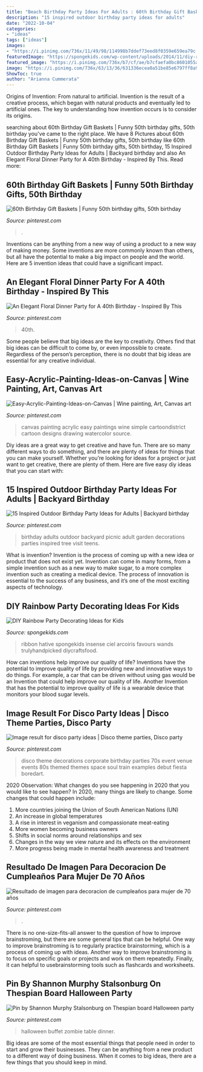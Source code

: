 ```yaml
---
title: "Beach Birthday Party Ideas For Adults : 60th Birthday Gift Baskets"
description: "15 inspired outdoor birthday party ideas for adults"
date: "2022-10-04"
categories:
- "ideas"
tags: ["ideas"]
images:
- "https://i.pinimg.com/736x/11/49/98/114998b7ddef73eed8f0359e659ea79c.jpg"
featuredImage: "https://spongekids.com/wp-content/uploads/2014/11/diy-rainbow-party-decorating-ideas/4-candy-decoration.jpg"
featured_image: "https://i.pinimg.com/736x/b7/cf/ae/b7cfaefa0bc8601055a5b5155a75ef3d.jpg"
image: "https://i.pinimg.com/736x/63/13/36/631336ecea0a51be85e6797ff8a98dbc.jpg"
ShowToc: true
author: "Arianna Cummerata"
---
```



Origins of Invention: From natural to artificial.
Invention is the result of a creative process, which began with natural products and eventually led to artificial ones. The key to understanding how invention occurs is to consider its origins.

	

		
searching about 60th Birthday Gift Baskets | Funny 50th birthday gifts, 50th birthday you've came to the right place. We have 8 Pictures about 60th Birthday Gift Baskets | Funny 50th birthday gifts, 50th birthday like 60th Birthday Gift Baskets | Funny 50th birthday gifts, 50th birthday, 15 Inspired Outdoor Birthday Party Ideas for Adults | Backyard birthday and also An Elegant Floral Dinner Party for A 40th Birthday - Inspired By This. Read more:
		
    
## 60th Birthday Gift Baskets | Funny 50th Birthday Gifts, 50th Birthday

<img loading=lazy src="https://i.pinimg.com/736x/b7/cf/ae/b7cfaefa0bc8601055a5b5155a75ef3d.jpg" onerror="this.onerror=null;this.src='https://tse2.mm.bing.net/th?id=OIP.Xht2nQhil_yrKhLnweoQ8QHaJ3&amp;pid=15.1';" alt="60th Birthday Gift Baskets | Funny 50th birthday gifts, 50th birthday">

_Source: pinterest.com_

>. 

	

Inventions can be anything from a new way of using a product to a new way of making money. Some inventions are more commonly known than others, but all have the potential to make a big impact on people and the world. Here are 5 invention ideas that could have a significant impact.

    
## An Elegant Floral Dinner Party For A 40th Birthday - Inspired By This

<img loading=lazy src="https://i.pinimg.com/736x/63/13/36/631336ecea0a51be85e6797ff8a98dbc.jpg" onerror="this.onerror=null;this.src='https://tse4.mm.bing.net/th?id=OIP.lkNo4beu6yOpqBy28ZCQwgHaKH&amp;pid=15.1';" alt="An Elegant Floral Dinner Party for A 40th Birthday - Inspired By This">

_Source: pinterest.com_

>40th. 

	

Some people believe that big ideas are the key to creativity. Others find that big ideas can be difficult to come by, or even impossible to create. Regardless of the person’s perception, there is no doubt that big ideas are essential for any creative individual.

    
## Easy-Acrylic-Painting-Ideas-on-Canvas | Wine Painting, Art, Canvas Art

<img loading=lazy src="https://i.pinimg.com/736x/11/49/98/114998b7ddef73eed8f0359e659ea79c.jpg" onerror="this.onerror=null;this.src='https://tse1.mm.bing.net/th?id=OIP.zEHS0-eqwPueaxtaCJJoJQHaOu&amp;pid=15.1';" alt="Easy-Acrylic-Painting-Ideas-on-Canvas | Wine painting, Art, Canvas art">

_Source: pinterest.com_

>canvas painting acrylic easy paintings wine simple cartoondistrict cartoon designs drawing watercolor source. 

	

Diy ideas are a great way to get creative and have fun. There are so many different ways to do something, and there are plenty of ideas for things that you can make yourself. Whether you’re looking for ideas for a project or just want to get creative, there are plenty of them. Here are five easy diy ideas that you can start with: 

    
## 15 Inspired Outdoor Birthday Party Ideas For Adults | Backyard Birthday

<img loading=lazy src="https://i.pinimg.com/736x/ab/da/65/abda65ab42f73f8a6e5ae167a5d7740e.jpg" onerror="this.onerror=null;this.src='https://tse1.mm.bing.net/th?id=OIP.VOHnM6rNEd5_WlrQcXiV3AHaLH&amp;pid=15.1';" alt="15 Inspired Outdoor Birthday Party Ideas for Adults | Backyard birthday">

_Source: pinterest.com_

>birthday adults outdoor backyard picnic adult garden decorations parties inspired tree visit teens. 

	

What is invention?
Invention is the process of coming up with a new idea or product that does not exist yet. Invention can come in many forms, from a simple invention such as a new way to make sugar, to a more complex invention such as creating a medical device. The process of innovation is essential to the success of any business, and it’s one of the most exciting aspects of technology.

    
## DIY Rainbow Party Decorating Ideas For Kids

<img loading=lazy src="https://spongekids.com/wp-content/uploads/2014/11/diy-rainbow-party-decorating-ideas/4-candy-decoration.jpg" onerror="this.onerror=null;this.src='https://tse4.mm.bing.net/th?id=OIP.GfTxgQhCKywEmuWykiSTCAHaLG&amp;pid=15.1';" alt="DIY Rainbow Party Decorating Ideas for Kids">

_Source: spongekids.com_

>ribbon hative spongekids insense ciel arcoiris favours wands trulyhandpicked diycraftsfood. 

	

How can inventions help improve our quality of life?
Inventions have the potential to improve quality of life by providing new and innovative ways to do things. For example, a car that can be driven without using gas would be an Invention that could help improve our quality of life. Another Invention that has the potential to improve quality of life is a wearable device that monitors your blood sugar levels.

    
## Image Result For Disco Party Ideas | Disco Theme Parties, Disco Party

<img loading=lazy src="https://i.pinimg.com/736x/01/db/51/01db51d322f0654759714f356c59210a.jpg" onerror="this.onerror=null;this.src='https://tse1.mm.bing.net/th?id=OIP.aK99eYmTOSlTcGyzIEBD9QHaLH&amp;pid=15.1';" alt="Image result for disco party ideas | Disco theme parties, Disco party">

_Source: pinterest.com_

>disco theme decorations corporate birthday parties 70s event venue events 80s themed themes space soul train examples debut fiesta boredart. 

	

2020 Observation: What changes do you see happening in 2020 that you would like to see happen?
In 2020, many things are likely to change. Some changes that could happen include:
1. More countries joining the Union of South American Nations (UN) 
2. An increase in global temperatures 
3. A rise in interest in veganism and compassionate meat-eating 
4. More women becoming business owners 
5. Shifts in social norms around relationships and sex 
6. Changes in the way we view nature and its effects on the environment 
7. More progress being made in mental health awareness and treatment 

    
## Resultado De Imagen Para Decoracion De Cumpleaños Para Mujer De 70 Años

<img loading=lazy src="https://i.pinimg.com/736x/9c/19/53/9c1953bd3e6fe3503ce48fc406aac829.jpg" onerror="this.onerror=null;this.src='https://tse4.mm.bing.net/th?id=OIP.NzB2c6sFSuSU5_3slG8NHAHaLH&amp;pid=15.1';" alt="Resultado de imagen para decoracion de cumpleaños para mujer de 70 años">

_Source: pinterest.com_

>. 

	

There is no one-size-fits-all answer to the question of how to improve brainstroming, but there are some general tips that can be helpful. One way to improve brainstroming is to regularly practice brainstorming, which is a process of coming up with ideas. Another way to improve brainstroming is to focus on specific goals or projects and work on them repeatedly. Finally, it can helpful to usebrainstorming tools such as flashcards and worksheets.

    
## Pin By Shannon Murphy Stalsonburg On Thespian Board Halloween Party

<img loading=lazy src="https://i.pinimg.com/736x/19/31/5d/19315de08a1748be68af8250d83cbf09--buffets-zombies.jpg" onerror="this.onerror=null;this.src='https://tse2.mm.bing.net/th?id=OIP.BMfLWnkbtcPMXlaJpcNMiQHaJ3&amp;pid=15.1';" alt="Pin by Shannon Murphy Stalsonburg on Thespian board Halloween party">

_Source: pinterest.com_

>halloween buffet zombie table dinner. 

	

Big ideas are some of the most essential things that people need in order to start and grow their businesses. They can be anything from a new product to a different way of doing business. When it comes to big ideas, there are a few things that you should keep in mind. 

